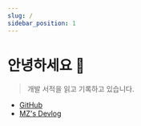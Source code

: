 ```yaml
---
slug: /
sidebar_position: 1
---
```


# 안녕하세요 👋

> 개발 서적을 읽고 기록하고 있습니다.

- [GitHub](https://github.com/mnxmnz)
- [MZ's Devlog](https://mnxmnz.github.io/)
